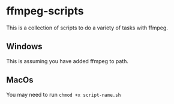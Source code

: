 # ffmpeg-scripts
 
This is a collection of scripts to do a variety of tasks with ffmpeg.

## Windows
This is assuming you have added ffmpeg to path.

## MacOs
You may need to run `chmod +x script-name.sh`